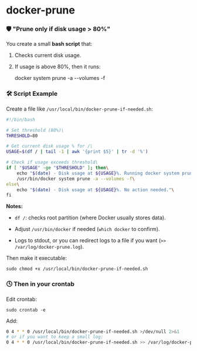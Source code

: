 # docker-prune

### 🛡️ **"Prune only if disk usage > 80%"**

You create a small **bash script** that:

1.  Checks current disk usage.

2.  If usage is above 80%, then it runs:

    docker system prune -a --volumes -f

### 🛠️ **Script Example**

Create a file like `/usr/local/bin/docker-prune-if-needed.sh`:

```bash
#!/bin/bash

# Set threshold (80%)\
THRESHOLD=80

# Get current disk usage % for /\
USAGE=$(df / | tail -1 | awk '{print $5}' | tr -d '%')

# Check if usage exceeds threshold\
if [ "$USAGE" -ge "$THRESHOLD" ]; then\
    echo "$(date) - Disk usage at ${USAGE}%. Running docker system prune..."\
    /usr/bin/docker system prune -a --volumes -f\
else\
    echo "$(date) - Disk usage at ${USAGE}%. No action needed."\
fi
```

**Notes:**

-   `df /`: checks root partition (where Docker usually stores data).

-   Adjust `/usr/bin/docker` if needed (`which docker` to confirm).

-   Logs to stdout, or you can redirect logs to a file if you want (`>> /var/log/docker-prune.log`).

Then make it executable:

    sudo chmod +x /usr/local/bin/docker-prune-if-needed.sh

### 🕓 **Then in your crontab**

Edit crontab:

    sudo crontab -e

Add:

```bash
0 4 * * 0 /usr/local/bin/docker-prune-if-needed.sh >/dev/null 2>&1
# or if you want to keep a small log:
0 4 * * 0 /usr/local/bin/docker-prune-if-needed.sh >> /var/log/docker-prune.log 2>&1
```
